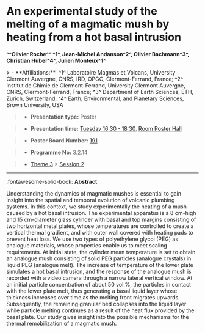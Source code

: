 # An experimental study of the melting of a magmatic mush by heating from a hot basal intrusion

**^^Olivier Roche^^ ^1^, Jean-Michel Andanson^2^, Olivier Bachmann^3^, Christian Huber^4^, Julien Monteux^1^**

<!-- more -->> - **Affiliations:**  ^1^ Laboratoire Magmas et Volcans, University Clermont Auvergne, CNRS, IRD, OPGC, Clermont-Ferrand, France; ^2^ Institut de Chimie de Clermont-Ferrand, University Clermont Auvergne, CNRS, Clermont-Ferrand, France; ^3^ Department of Earth Sciences, ETH, Zurich, Switzerland; ^4^ Earth, Environmental, and Planetary Sciences, Brown University, USA

> - **Presentation type:** Poster

> - **Presentation time:** [Tuesday 16:30 - 18:30](../sessions_comparison.md#__tabbed_2_6), [Room Poster Hall](../maps_venue.md#__tabbed_1_1)

> - **Poster Board Number:** [191](../map_poster_boards.md#tuesday)

> - **Programme No:** 3.2.14

> - [Theme 3](../theme3.md) > [Session 2](../sessions/session-3-2.md)

--- 

:fontawesome-solid-book: **Abstract**

Understanding the dynamics of magmatic mushes is essential to gain insight into the spatial and temporal evolution of volcanic plumbing systems. In this context, we study experimentally the heating of a mush caused by a hot basal intrusion. The experimental apparatus is a 8 cm-high and 15 cm-diameter glass cylinder with basal and top margins consisting of two horizontal metal plates, whose temperatures are controlled to create a vertical thermal gradient, and with outer wall covered with heating pads to prevent heat loss. We use two types of polyethylene glycol (PEG) as analogue materials, whose properties enable us to meet scaling requirements. At initial state, the cylinder mean temperature is set to obtain an analogue mush consisting of solid PEG particles (analogue crystals) in liquid PEG (analogue melt). The increase of temperature of the lower plate simulates a hot basal intrusion, and the response of the analogue mush is recorded with a video camera through a narrow lateral vertical window. At an initial particle concentration of about 50 vol.%, the particles in contact with the lower plate melt, thus generating a basal liquid layer whose thickness increases over time as the melting front migrates upwards. Subsequently, the remaining granular bed collapses into the liquid layer while particle melting continues as a result of the heat flux provided by the basal plate. Our study gives insight into the possible mechanisms for the thermal remobilization of a magmatic mush.

